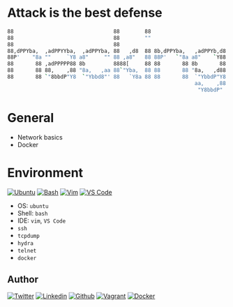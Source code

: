 # Attack is the best defense

```bash
88                                88        88
88                                88        ""
88                                88
88,dPPYba,  ,adPPYYba,  ,adPPYba, 88   ,d8  88 8b,dPPYba,   ,adPPYb,d8
88P'    "8a ""     `Y8 a8"     "" 88 ,a8"   88 88P'   `"8a a8"    `Y88
88       88 ,adPPPPP88 8b         8888[     88 88       88 8b       88
88       88 88,    ,88 "8a,   ,aa 88`"Yba,  88 88       88 "8a,   ,d88
88       88 `"8bbdP"Y8  `"Ybbd8"' 88   `Y8a 88 88       88  `"YbbdP"Y8
                                                            aa,    ,88
                                                             "Y8bbdP"
```

# General

* Network basics
* Docker

# Environment

<!-- ubuntu -->
[![Ubuntu](https://img.shields.io/static/v1?label=&message=Ubuntu&color=E95420&logo=Ubuntu&logoColor=E95420&labelColor=2F333A)](https://ubuntu.com/) <!-- bash -->
[![Bash](https://img.shields.io/static/v1?label=&message=GNU%20Bash&color=4EAA25&logo=GNU%20Bash&logoColor=4EAA25&labelColor=2F333A)](https://www.gnu.org/software/bash/) <!-- vim -->
[![Vim](https://img.shields.io/static/v1?label=&message=Vim&color=019733&logo=Vim&logoColor=019733&labelColor=2F333A)](https://www.vim.org/) <!-- vs code -->
[![VS Code](https://img.shields.io/static/v1?label=&message=Visual%20Studio%20Code&color=5C2D91&logo=Visual%20Studio%20Code&logoColor=5C2D91&labelColor=2F333A)](https://code.visualstudio.com/)

* OS: ``ubuntu``
* Shell: ``bash``
* IDE: ``vim``, ``VS Code``
* ``ssh``
* ``tcpdump``
* ``hydra``
* ``telnet``
* ``docker``


## Author

<!-- twitter -->
[![Twitter](https://img.shields.io/twitter/follow/ralex_uy?style=social)](https://twitter.com/ralex_uy) <!-- linkedin --> [![Linkedin](https://img.shields.io/badge/LinkedIn-+21K-blue?style=social&logo=linkedin)](https://www.linkedin.com/in/ronald-rivero/) <!-- github --> [![Github](https://img.shields.io/github/followers/ralexrivero?style=social)](https://github.com/ralexrivero/) <!-- vagrant --> [![Vagrant](https://img.shields.io/static/v1?label=&message=Vagrant%20Profile&color=1868F2&logo=vagrant&labelColor=2F333A)](https://app.vagrantup.com/ralexrivero) <!-- docker --> [![Docker](https://img.shields.io/static/v1?label=&message=Docker%20Profile&color=2496ED&logo=Docker&labelColor=2F333A)](https://hub.docker.com/u/ralexrivero)
